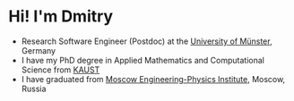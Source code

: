 # Hi! I'm Dmitry

- Research Software Engineer (Postdoc) at the [University of Münster](https://www.uni-muenster.de/MathematicsMuenster), Germany
- I have my PhD degree in Applied Mathematics and Computational Science
from [KAUST](https://kaust.edu.sa/AMCS)
- I have graduated from [Moscow Engineering-Physics Institute](https://mephi.ru/), Moscow, Russia
